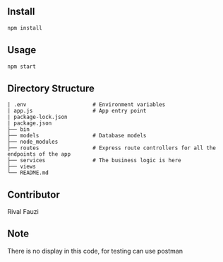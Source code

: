 ## Install

```sh
npm install
```

## Usage

```sh
npm start
```

## Directory Structure

    | .env                     # Environment variables
    | app.js                   # App entry point
    | package-lock.json
    | package.json
    ├── bin
    ├── models                 # Database models
    ├── node_modules
    ├── routes                 # Express route controllers for all the endpoints of the app
    ├── services               # The business logic is here
    ├── views
    └── README.md

## Contributor

Rival Fauzi

## Note

There is no display in this code, for testing can use postman
